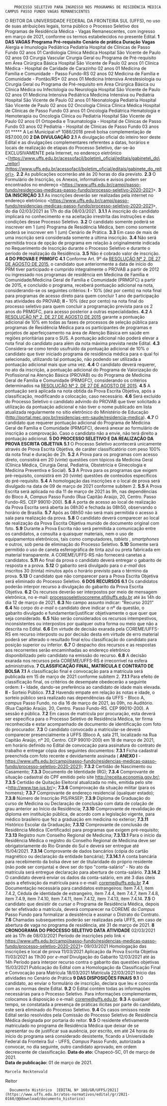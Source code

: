         PROCESSO SELETIVO PARA INGRESSO NOS PROGRAMAS DE RESIDÊNCIA MÉDICA CAMPUS PASSO FUNDO VAGAS REMANESCENTES  

 O REITOR DA UNIVERSIDADE FEDERAL DA FRONTEIRA SUL (UFFS), no uso de suas atribuições legais, torna público o Processo Seletivo dos Programas de Residência Médica - Vagas Remanescentes, com ingresso em março de 2021, conforme os termos estabelecidos no presente Edital.   **1 DAS VAGAS**     **Programa**   **Pré-requisito**   **Cenário de prática**   **Duração**   **Vagas**     Alergia e Imunologia Pediátrica   Pediatria   Hospital de Clínicas de Passo Fundo   02 anos   01     Cardiologia   Clínica Médica   Hospital São Vicente de Paulo   02 anos   03     Cirurgia Vascular   Cirurgia Geral ou Programa de Pré-requisito em Área Cirúrgica Básica   Hospital São Vicente de Paulo   02 anos   01     Clínica Médica   -   Hospital de Caridade de Carazinho   02 anos   01     Medicina de Família e Comunidade   -   Passo Fundo-RS   02 anos   02     Medicina de Família e Comunidade   -   Pontão/RS*   02 anos   01     Medicina Intensiva   Anestesiologia ou Cirurgia Geral ou Programa de Pré-requisito em Área Cirúrgica Básica ou Clínica Médica ou Infectologia ou Neurologia   Hospital São Vicente de Paulo   02 anos   01     Medicina Intensiva Pediátrica   Medicina Intensiva ou Pediatria   Hospital São Vicente de Paulo   02 anos   01     Neonatologia   Pediatria   Hospital São Vicente de Paulo   02 anos   02     Oncologia Clínica   Clínica Médica   Hospital de Clínicas de Passo Fundo   03 anos   01     Oncologia Pediátrica   Hematologia e Hemoterapia ou Oncologia Clínica ou Pediatria   Hospital São Vicente de Paulo   02 anos   01     Ortopedia e Traumatologia   -   Hospital de Clínicas de Passo Fundo   03 anos   02     Pediatria   -   Hospital de Clínicas de Passo Fundo   03 anos   01     *****  A Lei Municipal nº 1086/2018 prevê bolsa complementação de R$7.000,00   **2 DA DIVULGAÇÃO** **2.1**  A divulgação oficial do inteiro teor deste Edital e as divulgações complementares referentes a datas, horários e locais de realização de etapas do Processo Seletivo, dar-se-ão EXCLUSIVAMENTE pela Internet, no endereço eletrônico <[https://www.uffs.edu.br/acessofacil/boletim\_oficial/editais/gabinete\_do\_reitor](https://www.uffs.edu.br/acessofacil/boletim_oficial/editais/gabinete_do_reitor)>. **2.2**  As publicações ocorrerão até às 20 horas do dia previsto. **2.3**  O Formulário de Inscrição, os Anexos, informativos e avisos podem ser encontrados no endereço <<https://www.uffs.edu.br/campi/passo-fundo/residencias-medicas-passo-fundo/processo-seletivo-2020-2021>>.   **3 DA INSCRIÇÃO** **3.1**  As inscrições deverão ser realizadas pela internet no endereço eletrônico <<https://www.uffs.edu.br/campi/passo-fundo/residencias-medicas-passo-fundo/processo-seletivo-2020-2021>>, do dia 02/03/2021 às 17h do dia 08/03/2021. **3.1.1**  A inscrição do candidato implicará no conhecimento e na aceitação irrestrita das instruções e das condições desse Processo Seletivo. **3.2**  O candidato somente poderá se inscrever em 1 (um) Programa de Residência Médica, bem como somente poderá se inscrever em 1 (um) Cenário de Prática. **3.3**  Em caso de mais de uma inscrição será considerada somente a última inscrição. **3.4**  Não será permitida troca de opção de programa em relação à originalmente indicada no Requerimento de Inscrição durante o Processo Seletivo e durante o período de realização da Residência. **3.5**  Não é cobrado valor de inscrição.   **4 DO PROVAB E PRMGFC** **4.1**  Conforme Art. 9º da [RESOLUÇÃO Nº 2, DE 27 DE AGOSTO DE 2015](https://www.in.gov.br/materia/-/asset_publisher/Kujrw0TZC2Mb/content/id/32425105/do1-2015-08-28-resolucao-n-2-de-27-de-agosto-de-2015-32425068), o candidato que anteriormente a data de início do PRM tiver participado e cumprido integralmente o PROVAB a partir de 2012 ou ingressado nos programas de residência em Medicina de Família e Comunidade/Medicina Geral de Família e Comunidade (PRMGFC) a partir de 2015, e concluído o programa, receberá pontuação adicional na nota, considerando-se os seguintes critérios: **I -**  10% (dez por cento) na nota final para programas de acesso direto para quem concluir 1 ano de participação nas atividades do PROVAB; **II -**  10% (dez por cento) na nota final do processo seletivo para quem concluir a programação prevista para os 2 anos do PRMGFC, para acesso posterior a outras especialidades. **4.2**  A [RESOLUÇÃO Nº 2, DE 27 DE AGOSTO DE 2015](https://www.in.gov.br/materia/-/asset_publisher/Kujrw0TZC2Mb/content/id/32425105/do1-2015-08-28-resolucao-n-2-de-27-de-agosto-de-2015-32425068) garante a pontuação adicional de 10% em todas as fases de processos de seleção pública para programas de Residência Médica para os participantes de programas e projetos de aperfeiçoamento na área de Atenção Básica em saúde em regiões prioritárias para o SUS. A pontuação adicional não poderá elevar a nota final do candidato para além da nota máxima prevista neste Edital. **4.3**  Considera-se como tendo usufruído da pontuação adicional de 10% o candidato que tiver iniciado programa de residência médica para o qual foi selecionado, utilizando tal pontuação, não podendo ser utilizada a pontuação adicional mais que uma vez. **4.4**  O candidato deverá requerer, no ato da inscrição, a pontuação adicional do Programa de Valorização do Profissional na Atenção Básica (PROVAB) ou do Programa de Medicina Geral de Família e Comunidade (PRMGFC), considerando os critérios determinados na [RESOLUÇÃO Nº 2, DE 27 DE AGOSTO DE 2015](https://www.in.gov.br/materia/-/asset_publisher/Kujrw0TZC2Mb/content/id/32425105/do1-2015-08-28-resolucao-n-2-de-27-de-agosto-de-2015-32425068). **4.5**  A pontuação será aplicada na nota obtida da Prova Escrita Objetiva, após a classificação, modificando a colocação, caso necessário. **4.6**  Será excluído do Processo Seletivo o candidato advindo do PROVAB que tiver solicitado a utilização da pontuação adicional e não tiver o nome publicado em lista atualizada regularmente no sítio eletrônico do Ministério de Educação (http://portal.mec.gov.br/residencias-em-saude/residencia-medica). **4.7**  O candidato que requerer pontuação adicional do Programa de Medicina Geral de Família e Comunidade (PRMGFC), deverá anexar ao formulário de inscrição a comprovação. Caso o candidato não a envie, não terá direito a pontuação adicional.   **5 DO PROCESSO SELETIVO E DA REALIZAÇÃO DA PROVA ESCRITA OBJETIVA** **5.1**  O Processo Seletivo acontecerá unicamente através de Prova Escrita Objetiva, de caráter classificatório com peso 100% da nota final e duração de 2h. **5.2**  A Prova para os programas com acesso direto, consistirá em 20 (vinte) questões com tópicos da Medicina Geral (Clínica Médica, Cirurgia Geral, Pediatria, Obstetrícia e Ginecologia e Medicina Preventiva e Social). **5.3**  A Prova para os programas que exigem pré-requisito, consistirá em 20 (vinte) questões de conteúdos específicos do pré-requisito. **5.4**  A homologação das inscrições e o local de prova será divulgado na data de 09 de março de 2021 conforme subitem 2. **5.5**  A Prova Escrita será aplicada no dia 11 de março de 2021 às 9h, nas dependências do Bloco A, *Campus*  Passo Fundo (Rua Capitão Araújo, 20, Centro. Passo Fundo-RS. CEP 99010-200). **5.6**  A porta de acesso ao local de realização da Prova Escrita será aberta às 08h30 e fechada às 08h50, observando o horário de Brasília. **5.7**  Após as 08h50 não será mais permitida o acesso à sala para realização da prova. **5.8**  O candidato deverá comparecer ao local de realização da Prova Escrita Objetiva munido de documento original com foto. **5.9**  Durante a Prova Escrita não será permitida a comunicação entre os candidatos, a consulta a quaisquer materiais, nem o uso de equipamentos eletrônicos, tais como computadores, *tablets* , *smartphones* e outros, sob pena de eliminação do Processo Seletivo. **5.10**  Somente será permitido o uso de caneta esferográfica de tinta azul ou preta fabricada em material transparente. A COREME/UFFS-RS não fornecerá canetas a candidatos. **5.11**  Ao final da prova o candidato deverá entregar o gabarito de resposta e a prova. **5.12**  O gabarito será divulgado para o *e-mail*  dos inscritos 30 (trinta) minutos após o horário previsto para o término da prova. **5.13**  O candidato que não comparecer para a Prova Escrita Objetiva será eliminado do Processo Seletivo.   **6 DOS RECURSOS** **6.1**  Os candidatos poderão interpor recurso à divulgação do gabarito da Prova Escrita Objetiva. **6.2**  Os recursos deverão ser interpostos por meio de mensagem eletrônica, no e-mail: <processoseletivocoreme.pf@uffs.edu.br> até às 14h do dia 12 de março de 2021. **6.3**  No campo assunto indicar: “Recurso 2021” **6.4**  No corpo do *e-mail*  o candidato deve indicar o nº da questão, o gabarito divulgado e fundamentar/justificar objetivamente o que quer que seja considerado. **6.5**  Não serão considerados os recursos intempestivos, inconsistentes ou interpostos por qualquer outra forma ou meio que não a descrita no Edital. **6.6**  Em virtude de decisão exarada pela COREME/UFFS-RS em recurso interposto ou por decisão desta em virtude de erro material poderá ser alterado o resultado final e/ou classificação do candidato para posição superior ou inferior. **6.7**  O despacho dos recursos e as respostas aos recorrentes serão encaminhadas ao endereço eletrônico disponibilizado pelo candidato na emissão do recurso. **6.8**  A decisão exarada nos recursos pela COREME/UFFS-RS é irrecorrível na esfera administrativa.   **7 CLASSIFICAÇÃO FINAL, MATRÍCULA E CONTRATO DE BOLSA** **7.1**  A classificação final e convocação para a matrícula será publicada em 15 de março de 2021 conforme subitem 2. **7.1.1**  Para efeito de classificação final, os critérios de desempate obedecerão a seguinte ordem: **I -**  Idade, dando-se preferência ao candidato de idade mais elevada. **II -**  Sorteio Público. **7.1.2**  Havendo empate em relação às notas e idade, o sorteio público será realizado nas dependências da UFFS - Bloco A, *campus*  Passo Fundo, no dia 16 de março de 2021, às 09h, no Auditório. (Rua Capitão Araújo, 20, Centro. Passo Fundo-RS. CEP 99010-200). A sessão é pública. **7.2**  Em casos de matrícula por procuração, esta deverá ser específica para o Processo Seletivo de Residência Médica, ter firma reconhecida e estar acompanhado de documento de identificação com foto do procurador. **7.3**  O candidato convocado a matricular-se deverá comparecer presencialmente à UFFS (Bloco A, sala 211, localizado na Rua Capitão Araújo, nº 20, Centro. CEP 99010-200) em 18 de março de 2021, em horário definido no Edital de convocação para assinatura do contrato de trabalho e entregar cópia dos seguintes documentos: **7.3.1**  Ficha cadastral preenchida com foto recente e devidamente assinada ( **ANEXO I**  - <https://www.uffs.edu.br/campi/passo-fundo/residencias-medicas-passo-fundo/processo-seletivo-2020-2021>); **7.3.2**  Certidão de Nascimento ou Casamento; **7.3.3**  Documento de Identidade (RG); **7.3.4**  Comprovante de situação cadastral do CPF emitido pelo site <http://receita.economia.gov.br/>; **7.3.5**  Certidão de Quitação Eleitoral atualizada no mês, emitida pelo site <<http://www.tse.jus.br/>>; **7.3.6**  Comprovação da situação militar (para os homens); **7.3.7**  Comprovante de endereço residencial (qualquer estado); **7.3.8**  Número de Inscrição PIS/PASEP; **7.3.9**  Diploma de Graduação do curso de Medicina ou Declaração de conclusão com data de colação de grau anterior ao Início da Residência; **7.3.10**  Comprovante de revalidação de diploma em instituição pública, de acordo com a legislação vigente, para médico brasileiro que fez a graduação em medicina no exterior; **7.3.11**  Histórico Escolar da Graduação; **7.3.12**  Comprovante de conclusão de Residência Médica (Certificado) para programas que exigem pré-requisito; **7.3.13**  Registro num Conselho Regional de Medicina; **7.3.13.1**  Para o início da Residência Médica o registro do Conselho Regional de Medicina deve ser obrigatoriamente do Rio Grande do Sul e deverá ser entregue até 15/04/2021. **7.3.14**  Comprovante de dados bancários (cópia do cartão magnético ou declaração da entidade bancária); **7.3.14.1**  A conta bancária para recebimento da bolsa deve ser de titularidade do próprio residente (não pode ser conjunta) e deve ser do tipo "conta-salário" - No ato da matrícula será entregue declaração para abertura de conta-salário. **7.3.14.2**  O candidato deverá enviar os dados da conta-salário, em até 3 dias úteis após a efetivação da matrícula para o e-mail: coreme@uffs.edu.br **7.4**  Documentação necessária para candidatos estrangeiros: Item 7.4.1, item 7.4.2, Cédula de identidade de estrangeiro, item 7.4.4, item 7.4.7, item 7.4.8, item 7.4.9, item 7.4.10, item 7.4.11, item 7.4.12, item 7.4.13, item 7.4.14. **7.5**  O candidato que desistir de cursar o Programa de Residência Médica, depois de ter efetivado a matrícula, deverá comparecer na COREME do *Campus*  Passo Fundo para formalizar a desistência e assinar o Distrato do Contrato. **7.6**  Chamadas subsequentes poderão ser realizadas pela UFFS, em caso de abertura de vaga no programa de residência, até 31 de março de 2021.  **8 CRONOGRAMA DO PROCESSO SELETIVO**     **DATA**   **ATIVIDADE**     02/03/2021 até às 17h de 08/03/2021   Período de inscrições pelo link < <https://www.uffs.edu.br/campi/passo-fundo/residencias-medicas-passo-fundo/processo-seletivo-2020-2021>>     09/03/2021   Homologação das inscrições e local de prova     11/03/2021   Aplicação da Prova Escrita Objetiva     11/03/2021 às 11h30 por *e-mail*   Divulgação do Gabarito     12/03/2021 até às 14h   Período para interpor recurso contra o gabarito das questões objetivas     15/03/2021   Publicação do Edital com a Homologação da Classificação Final e Convocação para Matrícula     18/03/2021   Matrícula     22/03/2021   Início das atividades no Cenário de Prática      **9 DAS DISPOSIÇÕES FINAIS** **9.1**  O candidato, ao enviar o formulário de inscrição, declara que leu e concorda com as normas deste Edital. **9.2**  O Edital contém todas as informações necessárias para o Processo Seletivo. Para informações complementares, colocamos à disposição o e-mail: coreme@uffs.edu.br. **9.3**  A qualquer tempo, se constatada a presença de práticas ilícitas por parte do candidato, este será eliminado do Processo Seletivo. **9.4**  Os casos omissos neste Edital serão resolvidos pela Comissão do Processo Seletivo de Residência Médica designada por portaria do reitor. **9.5**  O residente efetivamente matriculado no programa de Residência Médica que deixar de se apresentar ou de justificar sua ausência, por escrito, em até 24 horas do início do programa será considerado desistente, ficando a Universidade Federal da Fronteira Sul - UFFS, *Campus*  Passo Fundo, autorizada a convocar, no dia seguinte, outro candidato aprovado, em ordem decrescente de classificação.        **Data do ato:** Chapecó-SC, 01 de março de 2021.   
 **Data de publicação:**  01 de março de 2021. 

    Marcelo Recktenvald   
 Reitor 

      Documento Histórico  [EDITAL Nº 160/GR/UFFS/2021](https://www.uffs.edu.br/atos-normativos/edital/gr/2021-0160/@@download/documento_historico)     
      